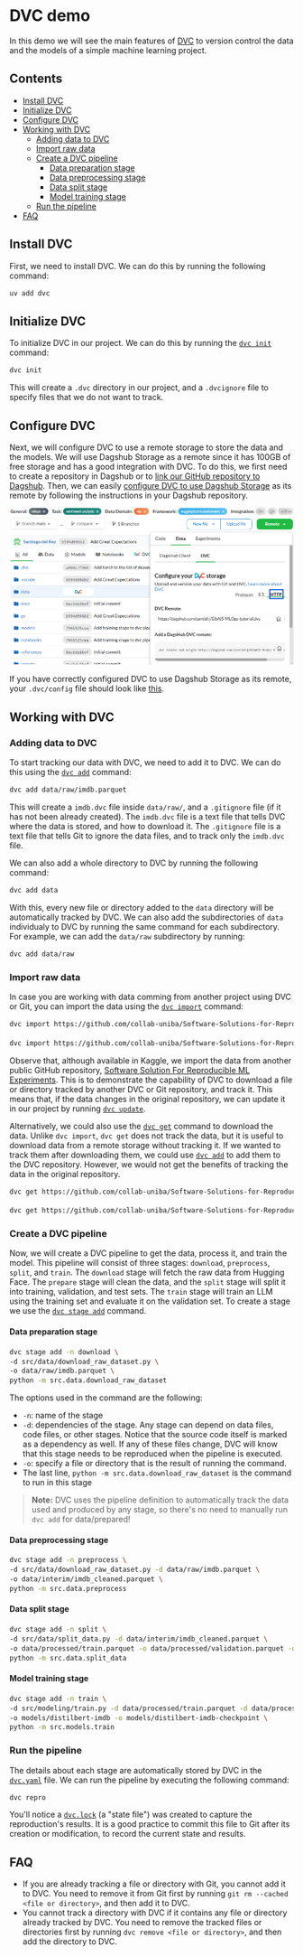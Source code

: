 # DVC demo<!-- omit in toc -->
In this demo we will see the main features of [DVC](https://dvc.org/) to version control the data and the models of a 
simple machine learning project.

## Contents <!-- omit in toc -->
- [Install DVC](#install-dvc)
- [Initialize DVC](#initialize-dvc)
- [Configure DVC](#configure-dvc)
- [Working with DVC](#working-with-dvc)
  - [Adding data to DVC](#adding-data-to-dvc)
  - [Import raw data](#import-raw-data)
  - [Create a DVC pipeline](#create-a-dvc-pipeline)
    - [Data preparation stage](#data-preparation-stage)
    - [Data preprocessing stage](#data-preprocessing-stage)
    - [Data split stage](#data-split-stage)
    - [Model training stage](#model-training-stage)
  - [Run the pipeline](#run-the-pipeline)
- [FAQ](#faq)


## Install DVC
First, we need to install DVC. We can do this by running the following command:

```bash
uv add dvc
```
## Initialize DVC
To initialize DVC in our project. We can do this by running the [`dvc init`](https://dvc.org/doc/command-reference/init) command:

```bash
dvc init
```

This will create a `.dvc` directory in our project, and a `.dvcignore` file to specify files that we do not want to track.

## Configure DVC
Next, we will configure DVC to use a remote storage to store the data and the models. We will use Dagshub Storage as a
remote since it has 100GB of free storage and has a good integration with DVC. To do this, we first need to create a
repository in Dagshub or to [link our GitHub repository to Dagshub](https://dagshub.com/docs/integration_guide/github/). Then, we can easily [configure DVC to use Dagshub
Storage](https://dagshub.com/docs/feature_guide/dagshub_storage/#working-with-the-dvc-remote) as its remote by following the instructions in your Dagshub repository.

<p align="center">
    <img src="static/dagshub-dvc-config.png" width="700" alt="Dagshub Storage configuration">
</p>

If you have correctly configured DVC to use Dagshub Storage as its remote, your `.dvc/config` file should look like [this](../.dvc/config).

## Working with DVC
### Adding data to DVC
To start tracking our data with DVC, we need to add it to DVC. We can do this using the [`dvc add`](https://dvc.org/doc/command-reference/add) command:

```bash
dvc add data/raw/imdb.parquet
```

This will create a `imdb.dvc` file inside `data/raw/`, and a `.gitignore` file (if it has not been already created). The `imdb.dvc` file is a text file that tells DVC where the data is stored, and how to download it. The `.gitignore` file is a text file that tells Git to ignore the data files, and to track only the `imdb.dvc` file.

We can also add a whole directory to DVC by running the following command:

```bash
dvc add data
```

With this, every new file or directory added to the `data` directory will be automatically tracked by DVC. We can also add the subdirectories of `data` individualy to DVC by running the same command for each subdirectory. For example, we can add the `data/raw` subdirectory by running:

```bash
dvc add data/raw
```

### Import raw data
In case you are working with data comming from another project using DVC or Git, you can import the data using the [`dvc import`](https://dvc.org/doc/command-reference/import) command:

```bash
dvc import https://github.com/collab-uniba/Software-Solutions-for-Reproducible-ML-Experiments input/home-data-for-ml-course/train.csv -o data/raw

dvc import https://github.com/collab-uniba/Software-Solutions-for-Reproducible-ML-Experiments input/home-data-for-ml-course/test.csv -o data/raw
```

Observe that, although available in Kaggle, we import the data from another public GitHub repository,
[Software Solution For Reproducible ML Experiments](https://github.com/collab-uniba/Software-Solutions-for-Reproducible-ML-Experiments).
This is to demonstrate the capability of DVC to download a file or directory tracked by another DVC or Git repository,
and track it. This means that, if the data changes in the original repository, we can update it in our
project by running [`dvc update`](https://dvc.org/doc/command-reference/update).

Alternatively, we could also use the [`dvc get`](https://dvc.org/doc/command-reference/get) command to download the data.
Unlike `dvc import`, `dvc get` does not track the data, but it is useful to download data from a remote storage without
tracking it. If we wanted to track them after downloading them, we could use [`dvc add`](https://dvc.org/doc/command-reference/add)
to add them to the DVC repository. However, we would not get the benefits of tracking the data in the original repository.

```bash
dvc get https://github.com/collab-uniba/Software-Solutions-for-Reproducible-ML-Experiments input/home-data-for-ml-course/train.csv -o data/raw

dvc get https://github.com/collab-uniba/Software-Solutions-for-Reproducible-ML-Experiments input/home-data-for-ml-course/test.csv -o data/raw
```

### Create a DVC pipeline
Now, we will create a DVC pipeline to get the data, process it, and train the model. This pipeline will consist of three stages:
`download`, `preprocess`, `split`, and `train`. The `download` stage will fetch the raw data from Hugging Face. The `prepare` stage will clean the data, and the `split` stage will split it into training, validation, and test sets. The `train` stage will train an LLM using the training set and evaluate it on the validation set.
To create a stage we use the [`dvc stage add`](https://dvc.org/doc/command-reference/stage/add) command.

#### Data preparation stage
```bash
dvc stage add -n download \
-d src/data/download_raw_dataset.py \
-o data/raw/imdb.parquet \
python -m src.data.download_raw_dataset
```

The options used in the command are the following:
* `-n`: name of the stage
* `-d`: dependencies of the stage. Any stage can depend on data files, code files, or other stages. Notice that the
source code itself is marked as a dependency as well. If any of these files change, DVC will know that this stage needs to be reproduced when the pipeline is executed.
* `-o`: specify a file or directory that is the result of running the command.
* The last line, `python -m src.data.download_raw_dataset` is the command to run in this stage

> **Note:** DVC uses the pipeline definition to automatically track the data used and produced by any stage, so there's no need to manually run `dvc add` for data/prepared!

#### Data preprocessing stage
```bash
dvc stage add -n preprocess \
-d src/data/download_raw_dataset.py -d data/raw/imdb.parquet \
-o data/interim/imdb_cleaned.parquet \
python -m src.data.preprocess
```

#### Data split stage
```bash
dvc stage add -n split \
-d src/data/split_data.py -d data/interim/imdb_cleaned.parquet \
-o data/processed/train.parquet -o data/processed/validation.parquet -o data/processed/test.parquet \
python -m src.data.split_data
```

#### Model training stage
```bash
dvc stage add -n train \
-d src/modeling/train.py -d data/processed/train.parquet -d data/processed/valiation.parquet \
-o models/distilbert-imdb -o models/distilbert-imdb-checkpoint \
python -m src.models.train
```

### Run the pipeline
The details about each stage are automatically stored by DVC in the [`dvc.yaml`](../dvc.yaml) file. We can run the pipeline by executing
the following command:

```bash
dvc repro
```

You'll notice a [`dvc.lock`](../dvc.lock) (a "state file") was created to capture the reproduction's results. It is a
good practice to commit this file to Git after its creation or modification, to record the current state and results.

## FAQ
- If you are already tracking a file or directory with Git, you cannot add it to DVC. You need to remove it from Git first by running `git rm --cached <file or directory>`, and then add it to DVC.
- You cannot track a directory with DVC if it contains any file or directory already tracked by DVC. You need to remove the tracked files or directories first by running `dvc remove <file or directory>`, and then add the directory to DVC.
